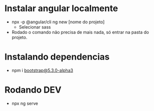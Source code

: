 ---
---

# Instalar angular localmente
  - npx -p @angular/cli ng new [nome do projeto]
    - Selecionar sass
  - Rodado o comando não precisa de mais nada, só entrar na pasta do projeto.

# Instalando dependencias
  - npm i bootstrap@5.3.0-alpha3

# Rodando DEV
  - npx ng serve